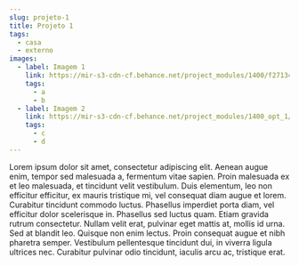 ```yaml
---
slug: projeto-1
title: Projeto 1
tags:
  - casa
  - externo
images:
  - label: Imagem 1
    link: https://mir-s3-cdn-cf.behance.net/project_modules/1400/f27134114757201.6041138fcba3e.png
    tags:
      - a
      - b
  - label: Imagem 2
    link: https://mir-s3-cdn-cf.behance.net/project_modules/1400_opt_1/f44261114757201.6041138eeba06.png
    tags:
      - c
      - d
---
```


Lorem ipsum dolor sit amet, consectetur adipiscing elit. Aenean augue enim, tempor sed malesuada a, fermentum vitae sapien. Proin malesuada ex et leo malesuada, et tincidunt velit vestibulum. Duis elementum, leo non efficitur efficitur, ex mauris tristique mi, vel consequat diam augue et lorem. Curabitur tincidunt commodo luctus. Phasellus imperdiet porta diam, vel efficitur dolor scelerisque in. Phasellus sed luctus quam. Etiam gravida rutrum consectetur. Nullam velit erat, pulvinar eget mattis at, mollis id urna. Sed at blandit leo. Quisque non enim lectus. Proin consequat augue et nibh pharetra semper. Vestibulum pellentesque tincidunt dui, in viverra ligula ultrices nec. Curabitur pulvinar odio tincidunt, iaculis arcu ac, tristique erat.
